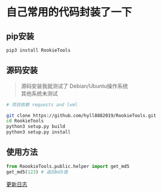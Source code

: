 # 自己常用的代码封装了一下

## pip安装
```sh
pip3 install RookieTools
```

## 源码安装
> 源码安装我就测试了 Debian/Ubuntu操作系统  
> 其他系统未测试
```sh
# 项目依赖 requests and lxml

git clone https://github.com/hyll8882019/RookieTools.git
cd RookieTools
python3 setup.py build
python3 setup.py install
```

## 使用方法
```python
from RoookieTools.public.helper import get_md5
get_md5(123) # 返回md5值
```

[更新日志](CHANGELOG.md)